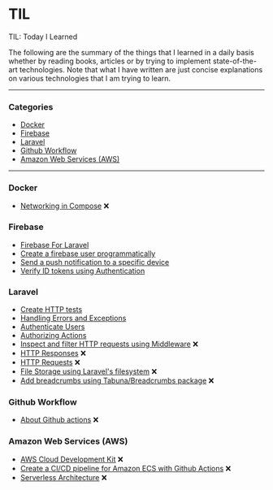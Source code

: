 # TIL
TIL: Today I Learned

The following are the summary of the things that I learned in a daily basis whether by reading books, articles or by trying to implement state-of-the-art technologies. Note that what I have written are just concise explanations on various technologies that I am trying to learn.

---------------------------------------------------------------------

### Categories
 - [Docker](#docker)
 - [Firebase](#firebase)
 - [Laravel](#laravel)
 - [Github Workflow](#github-workflow)
 - [Amazon Web Services (AWS)](#amazon-web-services-aws)

----------------------------------------------------------------------

### Docker
 - [Networking in Compose](docker/networking-in-compose.md) :x:

### Firebase
 - [Firebase For Laravel](firebase/firebase-for-laravel.md)
 - [Create a firebase user programmatically](firebase/create-user.md)
 - [Send a push notification to a specific device](firebase/cloud-messaging.md)
 - [Verify ID tokens using Authentication](firebase/authentication.md)

### Laravel
 - [Create HTTP tests](laravel/http-test.md)
 - [Handling Errors and Exceptions](laravel/error-handling.md)
 - [Authenticate Users](laravel/authentication.md)
 - [Authorizing Actions](laravel/authorization.md)
 - [Inspect and filter HTTP requests using Middleware](laravel/middleware.md) :x:
 - [HTTP Responses](laravel/http-response.md) :x:
 - [HTTP Requests](laravel/http-request.md) :x:
 - [File Storage using Laravel's filesystem](laravel/file-storage.md) :x:
 - [Add breadcrumbs using Tabuna/Breadcrumbs package](laravel/tabuna-breadcrumbs.md) :x:

### Github Workflow
 - [About Github actions](github_workflow/github-actions.md) :x:

### Amazon Web Services (AWS)
 - [AWS Cloud Development Kit](aws/cdk.md) :x:
 - [Create a CI/CD pipeline for Amazon ECS with Github Actions](aws/ecs.md) :x:
 - [Serverless Architecture](aws/serverless.md) :x:
